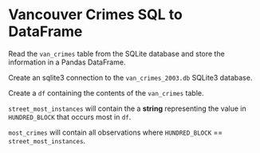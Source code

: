 # Vancouver Crimes SQL to DataFrame

Read the `van_crimes` table from the SQLite database and store the information in a Pandas DataFrame.

Create an sqlite3 connection to the `van_crimes_2003.db` SQLite3 database.

Create a `df` containing the contents of the `van_crimes` table.

`street_most_instances` will contain the a <b>string</b> representing the value in `HUNDRED_BLOCK` that occurs most in `df`.

`most_crimes` will contain all observations where `HUNDRED_BLOCK` == `street_most_instances`.
